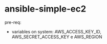# ansible-simple-ec2

pre-req:

- variables on system: AWS_ACCESS_KEY_ID, AWS_SECRET_ACCESS_KEY e AWS_REGION
